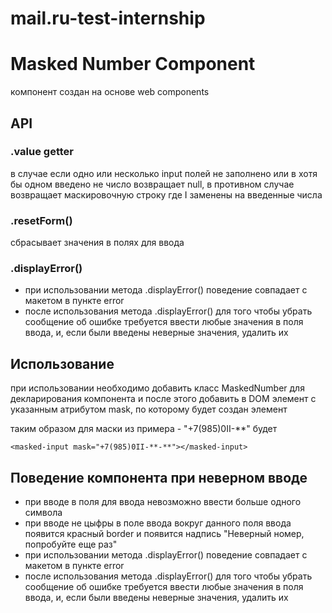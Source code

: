 # mail.ru-test-internship


# Masked Number Component

компонент создан на основе web components

## API

### .value getter

в случае если одно или несколько input полей не заполнено или в хотя бы одном введено не число возвращает null, в противном случае возвращает маскировочную строку где I заменены на введенные числа

### .resetForm()

сбрасывает значения в полях для ввода

### .displayError()

- при использовании метода .displayError() поведение совпадает с макетом в пункте error
- после использования метода .displayError() для того чтобы убрать сообщение об ошибке требуется ввести любые значения в поля ввода, и, если были введены неверные значения, удалить их

## Использование

при использовании необходимо добавить класс MaskedNumber для декларирования компонента и после этого добавить в DOM элемент <masked-input></masked-input> с указанным атрибутом mask, по которому будет создан элемент

таким образом для маски из примера - "+7(985)0II-**" будет

    <masked-input mask="+7(985)0II-**-**"></masked-input>

## Поведение компонента при неверном вводе

- при вводе в поля для ввода невозможно ввести больше одного символа
- при вводе не цыфры в поле ввода вокруг данного поля ввода появится красный border и появится надпись "Неверный номер, попробуйте еще раз"
- при использовании метода .displayError() поведение совпадает с макетом в пункте error
- после использования метода .displayError() для того чтобы убрать сообщение об ошибке требуется ввести любые значения в поля ввода, и, если были введены неверные значения, удалить их